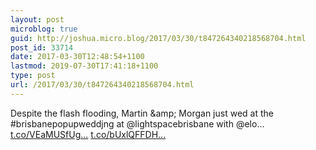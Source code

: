 ```yaml
---
layout: post
microblog: true
guid: http://joshua.micro.blog/2017/03/30/t847264340218568704.html
post_id: 33714
date: 2017-03-30T12:48:54+1100
lastmod: 2019-07-30T17:41:18+1100
type: post
url: /2017/03/30/t847264340218568704.html
---
```

Despite the flash flooding, Martin &amp;amp; Morgan just wed at the #brisbanepopupweddjng at @lightspacebrisbane with @elo… [t.co/VEaMUSfUg...](https://t.co/VEaMUSfUgE) [t.co/bUxlQFFDH...](https://t.co/bUxlQFFDH2)
